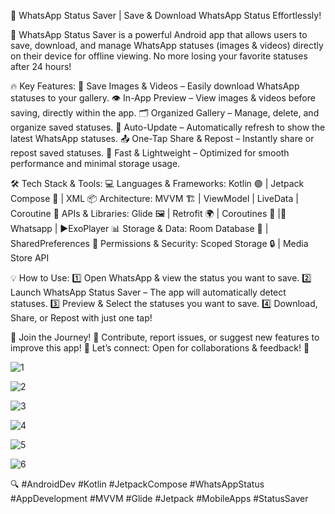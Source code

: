 🚀 WhatsApp Status Saver | Save & Download WhatsApp Status Effortlessly!

📱 WhatsApp Status Saver is a powerful Android app that allows users to save, download, and manage WhatsApp statuses (images & videos) directly on their device for offline viewing. No more losing your favorite statuses after 24 hours!

🔥 Key Features:
📂 Save Images & Videos – Easily download WhatsApp statuses to your gallery.
👁️ In-App Preview – View images & videos before saving, directly within the app.
🗂️ Organized Gallery – Manage, delete, and organize saved statuses.
🔄 Auto-Update – Automatically refresh to show the latest WhatsApp statuses.
📤 One-Tap Share & Repost – Instantly share or repost saved statuses.
🚀 Fast & Lightweight – Optimized for smooth performance and minimal storage usage.

🛠️ Tech Stack & Tools:
💻 Languages & Frameworks: Kotlin 🟣 | Jetpack Compose 🎨 | XML
📦 Architecture: MVVM 🏗️ | ViewModel | LiveData | Coroutine
🔌 APIs & Libraries: Glide 🖼️ | Retrofit 🌍 | Coroutines 🚀 |📱Whatsapp | ▶️ExoPlayer
📊 Storage & Data: Room Database 💾 | SharedPreferences
🔐 Permissions & Security: Scoped Storage 🔒 | Media Store API

💡 How to Use:
1️⃣ Open WhatsApp & view the status you want to save.
2️⃣ Launch WhatsApp Status Saver – The app will automatically detect statuses.
3️⃣ Preview & Select the statuses you want to save.
4️⃣ Download, Share, or Repost with just one tap!

🎯 Join the Journey!
📌 Contribute, report issues, or suggest new features to improve this app!
💬 Let’s connect: Open for collaborations & feedback! 🚀

![1](https://github.com/user-attachments/assets/0e2b1894-ec29-46eb-b554-0121be5bb560)

![2](https://github.com/user-attachments/assets/430d8a83-69d7-4d32-a641-2320e65a9e05)

![3](https://github.com/user-attachments/assets/2e556250-65f8-4306-8ea7-98531e39990f)

![4](https://github.com/user-attachments/assets/917d37d6-b3a1-462c-b3d7-4abb88476d4c)

![5](https://github.com/user-attachments/assets/7dfe3996-8123-4799-b052-bc9c0e79a727)

![6](https://github.com/user-attachments/assets/2747ae7a-ddb4-4c97-9248-642c7c92af1c)

🔍 #AndroidDev #Kotlin #JetpackCompose #WhatsAppStatus #AppDevelopment #MVVM #Glide #Jetpack #MobileApps #StatusSaver

